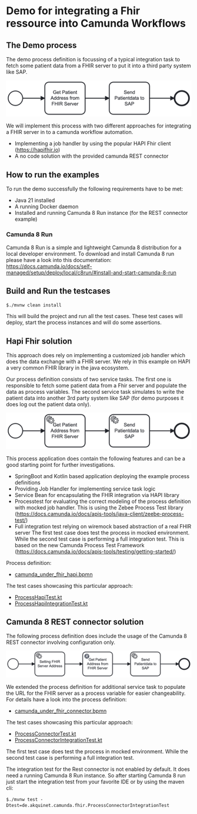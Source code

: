 # Demo for integrating a Fhir ressource into Camunda Workflows

## The Demo process
The demo process definition is focussing of a typical integration task to fetch some patient data from a FHIR server to put it into a third party system like SAP.

![camunda_under_fhir.png](src/main/resources/camunda_under_fhir.png)

We will implement this process with two different approaches for integrating a FHIR server in to a camunda workflow automation.

* Implementing a job handler by using the popular HAPI Fhir client (https://hapifhir.io) 
* A no code solution with the provided camunda REST connector


## How to run the examples

To run the demo successfully the following requirements have to be met:
* Java 21 installed
* A running Docker daemon 
* Installed and running Camunda 8 Run instance (for the REST connector example)

### Camunda 8 Run
Camunda 8 Run is a simple and lightweight Camunda 8 distribution for a local developer environment.
To download and install Camunda 8 run please have a look into this documentation: https://docs.camunda.io/docs/self-managed/setup/deploy/local/c8run/#install-and-start-camunda-8-run

## Build and Run the testcases

    $./mvnw clean install

This will build the project and run all the test cases. These test cases will deploy, start the process instances
and will do some assertions.

## Hapi Fhir solution
This approach does rely on implementing a customized job handler which does the data exchange with a FHIR server. 
We rely in this example on HAPI a very common FHIR library in the java ecosystem.

Our process definition consists of two service tasks. The first one is responsible to fetch some patient data from
a Fhir server and populate the data as process variables.
The second service task simulates to write the patient data into another 3rd party system like SAP
(for demo purposes it does log out the patient data only).

![camunda_under_fhir_hapi.png](src/main/resources/camunda_under_fhir_hapi.png)

This process application does contain the following features and can be a good starting point for further investigations.
* SpringBoot and Kotlin based application deploying the example process definitions
* Providing Job Handler for implementing service task logic
* Service Bean for encapsulating the FHIR integration via HAPI library
* Processtest for evaluating the correct modeling of the process definition with mocked job handler. This is using the Zebee Process Test library (https://docs.camunda.io/docs/apis-tools/java-client/zeebe-process-test/)
* Full integration test relying on wiremock based abstraction of a real FHIR server
  The first test case does test the process in mocked environment. While the second test case is performing
  a full integration test. This is based on the new Camunda Process Test Framework (https://docs.camunda.io/docs/apis-tools/testing/getting-started/)

Process definition:
* [camunda_under_fhir_hapi.bpmn](src/main/resources/camunda_under_fhir_hapi.bpmn)

The test cases showcasing this particular approach:
* [ProcessHapiTest.kt](src/test/kotlin/de/akquinet/camunda/fhir/ProcessHapiTest.kt)
* [ProcessHapiIntegrationTest.kt](src/test/kotlin/de/akquinet/camunda/fhir/ProcessHapiIntegrationTest.kt)


## Camunda 8 REST connector solution
The following process definition does include the usage of the Camunda 8 REST connector involving configuration only.

![camunda_under_fhir_connector.png](src/main/resources/camunda_under_fhir_connector.png)

We extended the process definition for additional service task to populate the URL for the FHIR server as a process variable for easier changeability.
For details have a look into the process definition:
* [camunda_under_fhir_connector.bpmn](src/main/resources/camunda_under_fhir_connector.bpmn)

The test cases showcasing this particular approach:
* [ProcessConnectorTest.kt](src/test/kotlin/de/akquinet/camunda/fhir/ProcessConnectorTest.kt)
* [ProcessConnectorIntegrationTest.kt](src/test/kotlin/de/akquinet/camunda/fhir/ProcessConnectorIntegrationTest.kt)

The first test case does test the process in mocked environment. While the second test case is performing
a full integration test.

The integration test for the Rest connector is not enabled by default. It does need a running Camunda 8 Run instance.
So after starting Camunda 8 run just start the integration test from your favorite IDE or by using the maven cli:

    $./mvnw test -Dtest=de.akquinet.camunda.fhir.ProcessConnectorIntegrationTest


